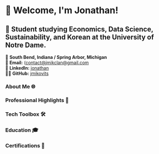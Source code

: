# 👋 Welcome, I'm Jonathan!

## 🚀 Student studying Economics, Data Science, Sustainability, and Korean at the University of Notre Dame.

📍 **South Bend, Indiana / Spring Arbor, Michigan**  
📧 **Email:** ([contact@jmikclan@gmail.com](jmikclan@gmail.com)  
🔗 **LinkedIn:** [jonathan](https://www.linkedin.com/in/jonathan-mikovits/)  
👨‍💻 **GitHub:** [jmikovits](https://github.com/jmikovits)


### About Me 🌐



### Professional Highlights 🌟



### Tech Toolbox 🛠️


### Education 🎓


### Certifications 📜



